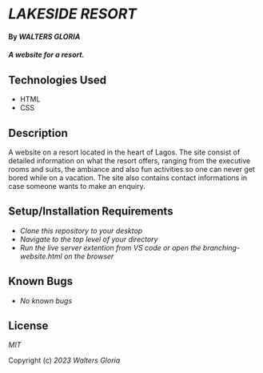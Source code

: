 # _LAKESIDE RESORT_

#### By _**WALTERS GLORIA**_ 

#### _A website for a resort._

## Technologies Used 
* HTML
* CSS

## Description 

 

A website on a resort located in the heart of Lagos. The site consist of detailed information on what the resort offers, ranging from the executive rooms and suits, the ambiance and also fun activities so one can never get bored while on a vacation. The site also contains contact informations in case someone wants to make an enquiry.

## Setup/Installation Requirements 

* _Clone this repository to your desktop_
* _Navigate to the top level of your directory_
* _Run the live server extention from VS code or open the branching-website.html on the browser_

 ## Known Bugs

 * _No known bugs_

## License

_MIT_ 

Copyright (c) _2023_ _Walters Gloria_